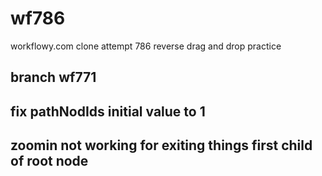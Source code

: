 # wf786
workflowy.com clone attempt 786 reverse drag and drop practice

branch wf771
---
fix pathNodIds initial value to 1 
---
zoomin not working for exiting things first child of root node
--